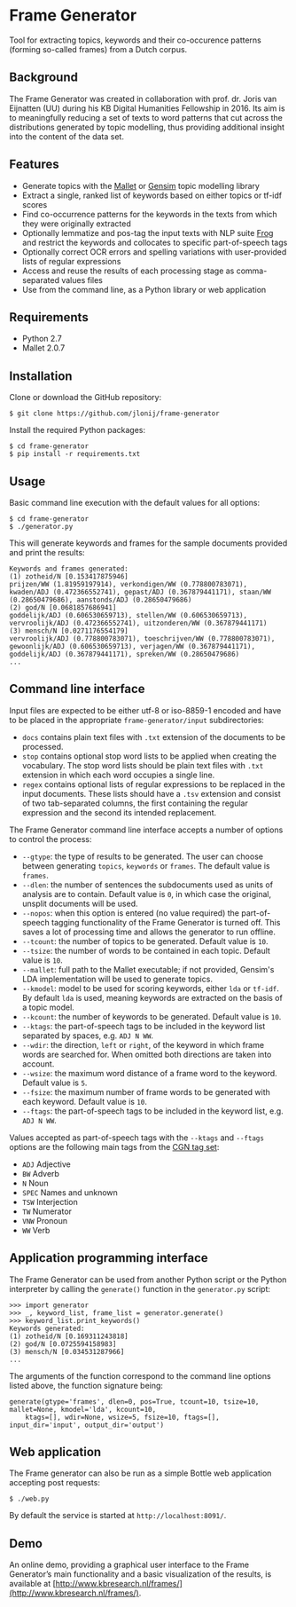 # Frame Generator

Tool for extracting topics, keywords and their co-occurence patterns (forming so-called frames) from a Dutch corpus.

## Background

The Frame Generator was created in collaboration with prof. dr. Joris van Eijnatten (UU) during his KB Digital Humanities Fellowship in 2016. Its aim is to meaningfully reducing a set of texts to word patterns that cut across the distributions generated by topic modelling, thus providing additional insight into the content of the data set.

## Features
 
- Generate topics with the [Mallet](http://mallet.cs.umass.edu) or [Gensim](https://radimrehurek.com/gensim/) topic modelling library
- Extract a single, ranked list of keywords based on either topics or tf-idf scores
- Find co-occurrence patterns for the keywords in the texts from which they were originally extracted
- Optionally lemmatize and pos-tag the input texts with NLP suite [Frog](https://languagemachines.github.io/frog/) and restrict the keywords and collocates to specific part-of-speech tags
- Optionally correct OCR errors and spelling variations with user-provided lists of regular expressions
- Access and reuse the results of each processing stage as comma-separated values files
- Use from the command line, as a Python library or web application

## Requirements

- Python 2.7
- Mallet 2.0.7

## Installation

Clone or download the GitHub repository:

```
$ git clone https://github.com/jlonij/frame-generator
```

Install the required Python packages:

```
$ cd frame-generator
$ pip install -r requirements.txt
```

## Usage

Basic command line execution with the default values for all options:

```
$ cd frame-generator
$ ./generator.py
```

This will generate keywords and frames for the sample documents provided and print the results:

```
Keywords and frames generated:
(1) zotheid/N [0.153417875946]
prijzen/WW (1.81959197914), verkondigen/WW (0.778800783071), kwaden/ADJ (0.472366552741), gepast/ADJ (0.367879441171), staan/WW (0.28650479686), aanstonds/ADJ (0.28650479686)
(2) god/N [0.0681857686941]
goddelijk/ADJ (0.606530659713), stellen/WW (0.606530659713), vervroolijk/ADJ (0.472366552741), uitzonderen/WW (0.367879441171)
(3) mensch/N [0.0271176554179]
vervroolijk/ADJ (0.778800783071), toeschrijven/WW (0.778800783071), gewoonlijk/ADJ (0.606530659713), verjagen/WW (0.367879441171), goddelijk/ADJ (0.367879441171), spreken/WW (0.28650479686)
...
```

## Command line interface

Input files are expected to be either utf-8 or iso-8859-1 encoded and have to be placed in the appropriate `frame-generator/input` subdirectories: 

- `docs` contains plain text files with `.txt` extension of the documents to be processed.
- `stop` contains optional stop word lists to be applied when creating the vocabulary. The stop word lists should be plain text files with `.txt` extension in which each word occupies a single line.
- `regex` contains optional lists of regular expressions to be replaced in the input documents. These lists should have a `.tsv` extension and consist of two tab-separated columns, the first containing the regular expression and the second its intended replacement.

The Frame Generator command line interface accepts a number of options to control the process:

- `--gtype`: the type of results to be generated. The user can choose between generating `topics`, `keywords` or `frames`. The default value is `frames`.
- `--dlen`: the number of sentences the subdocuments used as units of analysis are to contain. Default value is `0`, in which case the original, unsplit documents will be used.
- `--nopos`: when this option is entered (no value required) the part-of-speech tagging functionality of the Frame Generator is turned off. This saves a lot of processing time and allows the generator to run offline.
- `--tcount`:  the number of topics to be generated. Default value is `10`.
- `--tsize`: the number of words to be contained in each topic. Default value is `10`.
- `--mallet`: full path to the Mallet executable; if not provided, Gensim's LDA implementation will be used to generate topics.
- `--kmodel`: model to be used for scoring keywords, either `lda` or `tf-idf`. By default `lda` is used, meaning keywords are extracted on the basis of a topic model.
- `--kcount`: the number of keywords to be generated. Default value is `10`.
- `--ktags`: the part-of-speech tags to be included in the keyword list separated by spaces, e.g. `ADJ N WW`. 
- `--wdir`: the direction, `left` or `right`, of the keyword in which frame words are searched for. When omitted both directions are taken into account.
- `--wsize`: the maximum word distance of a frame word to the keyword. Default value is `5`.
- `--fsize`: the maximum number of frame words to be generated with each keyword. Default value is `10`.
- `--ftags`: the part-of-speech tags to be included in the keyword list, e.g. `ADJ N WW`.

Values accepted as part-of-speech tags with the `--ktags` and `--ftags` options are the following main tags from the [CGN tag set](http://lands.let.ru.nl/cgn/doc_Dutch/topics/version_1.0/annot/pos_tagging/tg_prot.pdf):

- `ADJ` Adjective
- `BW` Adverb
- `N` Noun
- `SPEC` Names and unknown
- `TSW` Interjection
- `TW` Numerator
- `VNW` Pronoun
- `WW` Verb
	
## Application programming interface

The Frame Generator can be used from another Python script or the Python interpreter by calling the `generate()` function in the `generator.py` script:

```
>>> import generator
>>> _, keyword_list, frame_list = generator.generate()
>>> keyword_list.print_keywords()
Keywords generated:
(1) zotheid/N [0.169311243818]
(2) god/N [0.0725594158983]
(3) mensch/N [0.034531287966]
...
```

The arguments of the function correspond to the command line options listed above, the function signature being:

```
generate(gtype='frames', dlen=0, pos=True, tcount=10, tsize=10, mallet=None, kmodel='lda', kcount=10,
	ktags=[], wdir=None, wsize=5, fsize=10, ftags=[], input_dir='input', output_dir='output')
```

## Web application

The Frame generator can also be run as a simple Bottle web application accepting post requests:

```
$ ./web.py
```

By default the service is started at `http://localhost:8091/`.

## Demo

An online demo, providing a graphical user interface to the Frame Generator’s main functionality and a basic visualization of the results, is available at [http://www.kbresearch.nl/frames/](http://www.kbresearch.nl/frames/).
